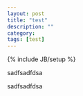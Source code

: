 ```yaml
---
layout: post
title: "test"
description: ""
category: 
tags: [test]
---
```

{% include JB/setup %}


<p>sadfsadfdsa</p>

<p>sadfsadfdsa</p>
